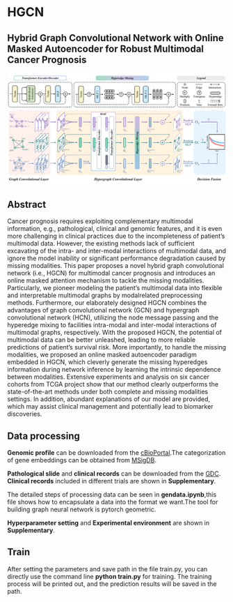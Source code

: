 # HGCN
## Hybrid Graph Convolutional Network with Online Masked Autoencoder for Robust Multimodal Cancer Prognosis


![Image text](https://github.com/lin-lcx/HGCN/blob/main/overview.png)

## Abstract

Cancer prognosis requires exploiting complementary multimodal information, e.g., pathological, clinical and genomic features, and it is even more challenging in clinical practices due to the incompleteness of patient’s multimodal data. However, the existing methods lack of sufficient excavating of the intra- and inter-modal interactions of multimodal data, and ignore the model inability or significant performance degradation caused by missing modalities. This paper proposes a novel hybrid graph convolutional network (i.e., HGCN) for multimodal cancer prognosis and introduces an online masked attention mechanism to tackle the missing modalities. Particularly, we pioneer modeling the patient’s multimodal data into flexible and interpretable multimodal graphs by modalrelated preprocessing methods. Furthermore, our elaborately designed HGCN combines the advantages of graph convolutional network (GCN) and hypergraph convolutional network (HCN), utilizing the node message passing and the hyperedge mixing to facilities intra-modal and inter-modal interactions of multimodal graphs, respectively. With the proposed HGCN, the potential of multimodal data can be better unleashed, leading to more reliable predictions of patient’s survival risk. More importantly, to handle the missing modalities, we proposed an online masked autoencoder paradigm embedded in HGCN, which cleverly generate the missing hyperedges information during network inference by learning the intrinsic dependence between modalities. Extensive experiments and analysis on six cancer cohorts from TCGA project show that our method clearly outperforms the state-of-the-art methods under both complete and missing modalities settings. In addition, abundant explanations of our model are provided, which may assist clinical management and potentially lead to biomarker discoveries.

## Data processing
**Genomic profile** can be downloaded from the [cBioPortal](https://www.cbioportal.org/).The categorization of gene embeddings can be obtained from [MSigDB](https://www.gseamsigdb.org/gsea/msigdb/gene_families.jsp?ex=1).


**Pathological slide** and **clinical records** can be downloaded from the [GDC](https://portal.gdc.cancer.gov/).
**Clinical records** included in different trials are shown in **Supplementary**.

The detailed steps of processing data can be seen in **gendata.ipynb**,this file shows how to encapsulate a data into the format we want.The tool for building graph neural network is pytorch geometric.

**Hyperparameter setting** and **Experimental environment** are shown in **Supplementary**.

## Train
After setting the parameters and save path in the file train.py, you can directly use the command line **python train.py** for training. The training process will be printed out, and the prediction results will be saved in the path.
